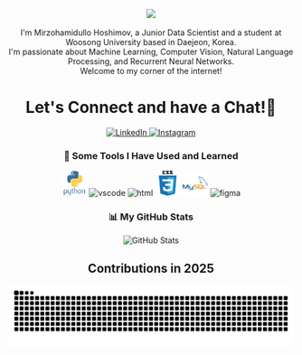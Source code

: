 <div align="center">

<p align="center">
<img src="https://capsule-render.vercel.app/api?type=waving&color=gradient&text=Hello!&height=100&section=header"/>
</p>

<p>
I'm Mirzohamidullo Hoshimov, a Junior Data Scientist and a student at Woosong University based in Daejeon, Korea.
<br />
I'm passionate about Machine Learning, Computer Vision, Natural Language Processing, and Recurrent Neural Networks.
<br />
Welcome to my corner of the internet!
</p>

<h1 align="center">
Let's Connect and have a Chat!💬
</h1>

<p align="center">
<a href="https://www.linkedin.com/in/hoshimov/" target="_blank">
<img height="50" src="https://user-images.githubusercontent.com/46517096/166973395-19676cd8-f8ec-4abf-83ff-da8243505b82.png" alt="LinkedIn"/>
</a>
<a href="https://www.instagram.com/hafizulloevich/" target="_blank">
<img height="50" src="https://user-images.githubusercontent.com/46517096/166974368-9798f39f-1f46-499c-b14e-81f0a3f83a06.png" alt="Instagram"/>
</a>
</p>
</div>
  
  <h3 align="center">
  🚀 Some Tools I Have Used and Learned
   </h3>
<p align="center">
<img src="https://raw.githubusercontent.com/devicons/devicon/master/icons/python/python-original-wordmark.svg" alt="python" width="45" height="45"/>
<img src="https://cdn.jsdelivr.net/gh/devicons/devicon/icons/vscode/vscode-original.svg" alt="vscode" width="45" height="45"/>
<img src="https://cdn.jsdelivr.net/gh/devicons/devicon/icons/html5/html5-original.svg" alt="html" width="45" height="45"/>
<img src="https://raw.githubusercontent.com/devicons/devicon/master/icons/css3/css3-original-wordmark.svg" alt="css3" width="45" height="45" />
<img src="https://raw.githubusercontent.com/devicons/devicon/master/icons/mysql/mysql-original-wordmark.svg" alt="mysql" width="45" height="45" />
<img src="https://cdn.jsdelivr.net/gh/devicons/devicon/icons/figma/figma-original.svg" alt="figma" width="45" height="45"/>
</p>

<div align="center">
  <h3>📊 My GitHub Stats</h3>
<img src="https://github-readme-stats.vercel.app/api?username=Hafizulloevich&show_icons=true&theme=radical" alt="GitHub Stats" />
<div align="center">

## Contributions in 2025
<img src="https://raw.githubusercontent.com/Hafizulloevich/Hafizulloevich/output/github-contribution-grid-snake-2025.svg" alt="Snake animation for 2025" />
</div>

